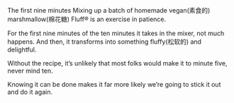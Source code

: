 The first nine minutes
Mixing up a batch of homemade vegan(素食的) marshmallow(棉花糖) Fluff® is an exercise in patience.

For the first nine minutes of the ten minutes it takes in the mixer, not much happens. And then, it transforms into something fluffy(松软的) and delightful.

Without the recipe, it’s unlikely that most folks would make it to minute five, never mind ten.

Knowing it can be done makes it far more likely we’re going to stick it out and do it again.